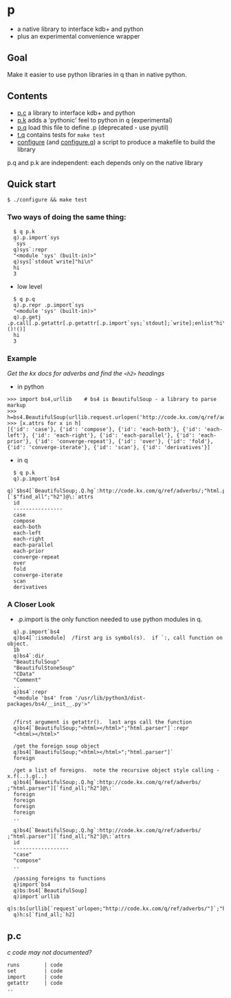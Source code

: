 # p 

- a native library to interface kdb+ and python
- plus an experimental convenience wrapper

## Goal

Make it easier to use python libraries in q than in native python.

## Contents

  - [p.c](p.c) a library to interface kdb+ and python
  - [p.k](p.k) adds a 'pythonic' feel to python in q (experimental)
  - [p.q](p.q) load this file to define .p (deprecated - use pyutil)
  - [t.q](t.q) contains tests for `make test`
  - [configure](configure) (and [configure.q](configure.q)) a script to produce a makefile to build the library

p.q and p.k are independent: each depends only on the native library

## Quick start

  `$ ./configure && make test`

### Two ways of doing the same thing:

```
  $ q p.k
  q).p.import`sys
  `sys
  q)sys`:repr
  "<module 'sys' (built-in)>"
  q)sys[`stdout`write]"hi\n"
  hi
  3
```
- low level

```
  $ q p.q
  q).p.repr .p.import`sys
  "<module 'sys' (built-in)>"
  q).p.getj .p.call[.p.getattr[.p.getattr[.p.import`sys;`stdout];`write];enlist"hi\n";()!()]
  hi
  3
```


### Example

*Get the kx docs for adverbs and find the `<h2>` headings*

- in python

```
>>> import bs4,urllib    # bs4 is BeautifulSoup - a library to parse markup
>>> h=bs4.BeautifulSoup(urllib.request.urlopen('http://code.kx.com/q/ref/adverbs/'),'html.parser').find_all('h2')
>>> [x.attrs for x in h]
[{'id': 'case'}, {'id': 'compose'}, {'id': 'each-both'}, {'id': 'each-left'}, {'id': 'each-right'}, {'id': 'each-parallel'}, {'id': 'each-prior'}, {'id': 'converge-repeat'}, {'id': 'over'}, {'id': 'fold'}, {'id': 'converge-iterate'}, {'id': 'scan'}, {'id': 'derivatives'}]
```

- in q

```
  $ q p.k
  q).p.import`bs4
  q)`$bs4[`BeautifulSoup;.Q.hg`:http://code.kx.com/q/ref/adverbs/;"html.parser"][`$"find_all";"h2"]@\:`attrs
  id              
  ----------------
  case            
  compose         
  each-both       
  each-left       
  each-right      
  each-parallel   
  each-prior      
  converge-repeat 
  over            
  fold            
  converge-iterate
  scan            
  derivatives     
```

### A Closer Look

- .p.import is the only function needed to use python modules in q.

```
  q).p.import`bs4
  q)bs4[`:ismodule]  /first arg is symbol(s).  if `:, call function on object.
  1b
  q)bs4`:dir
  "BeautifulSoup"
  "BeautifulStoneSoup"
  "CData"
  "Comment"
  ..
  q)bs4`:repr
  "<module 'bs4' from '/usr/lib/python3/dist-packages/bs4/__init__.py'>"


  /first argument is getattr().  last args call the function
  q)bs4[`BeautifulSoup;"<html></html>";"html.parser"]`:repr
  "<html></html>"

  /get the foreign soup object
  q)bs4[`BeautifulSoup;"<html></html>";"html.parser"]`
  foreign

  /get a list of foreigns.  note the recursive object style calling - x.f(..).g(..)
  q)bs4[`BeautifulSoup;.Q.hg`:http://code.kx.com/q/ref/adverbs/ ;"html.parser"][`find_all;"h2"]@\:`
  foreign
  foreign
  foreign
  foreign
  ..

  q)bs4[`BeautifulSoup;.Q.hg`:http://code.kx.com/q/ref/adverbs/ ;"html.parser"][`find_all;"h2"]@\:`attrs
  id                
  ------------------
  "case"            
  "compose"         
  ..

  /passing foreigns to functions
  q)import`bs4
  q)bs:bs4[`BeautifulSoup]
  q)import`urllib
  q)s:bs[urllib[`request`urlopen;"http://code.kx.com/q/ref/adverbs/"]`;"html.parser"]
  q)h:s[`find_all;`h2]
```

## p.c

*c code may not documented?*

```
runs        | code
set         | code
import      | code
getattr     | code
..
```
